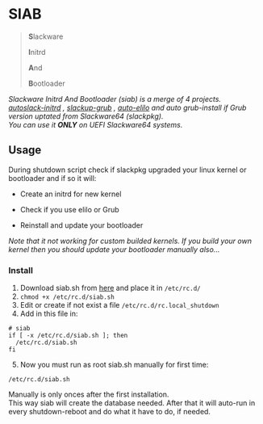 # SIAB



> **S**lackware
>   
>**I**nitrd 
>  
> **A**nd
>  
>**B**ootloader 


*Slackware Initrd And Bootloader (siab) is a merge of 4 projects.<br>
[autoslack-initrd](https://github.com/rizitis/autoslack-initrd/tree/main) , [slackup-grub](https://github.com/rizitis/slackup-grub) , [auto-elilo](https://github.com/rizitis/auto-elilo/tree/main)
and auto grub-install if Grub version uptated from Slackware64 (slackpkg).<br>
 You can use it **ONLY** on UEFI Slackware64 systems.*


## Usage
During shutdown script check if slackpkg upgraded your linux kernel or bootloader and if so it will:
* Create an initrd for new kernel
- Check if you use elilo or Grub 
+ Reinstall and update your bootloader

*Note that it not working for custom builded kernels. If you build your own kernel*
*then you should update your bootloader manually also...*

### Install

1. Download siab.sh from [here](https://raw.githubusercontent.com/rizitis/siab/main/siab.sh) and place it in `/etc/rc.d/`
2. `chmod +x /etc/rc.d/siab.sh`
3. Edit or create if not exist a file `/etc/rc.d/rc.local_shutdown`
4. Add in this file in:  
 
 ``` 
 # siab
if [ -x /etc/rc.d/siab.sh ]; then
   /etc/rc.d/siab.sh
fi
```


5. Now you must run as root siab.sh manually for first time:

`/etc/rc.d/siab.sh`

Manually is only onces after the first installation.  
This way siab will create the database needed. After that it will auto-run in every shutdown-reboot and do what it have to do, if needed. 
